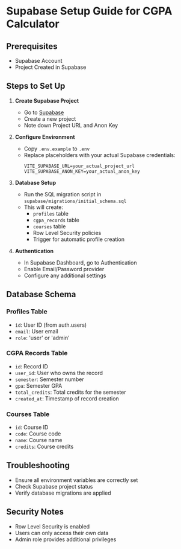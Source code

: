 # Supabase Setup Guide for CGPA Calculator

## Prerequisites
- Supabase Account
- Project Created in Supabase

## Steps to Set Up

1. **Create Supabase Project**
   - Go to [Supabase](https://supabase.com/)
   - Create a new project
   - Note down Project URL and Anon Key

2. **Configure Environment**
   - Copy `.env.example` to `.env`
   - Replace placeholders with your actual Supabase credentials:
     ```
     VITE_SUPABASE_URL=your_actual_project_url
     VITE_SUPABASE_ANON_KEY=your_actual_anon_key
     ```

3. **Database Setup**
   - Run the SQL migration script in `supabase/migrations/initial_schema.sql`
   - This will create:
     * `profiles` table
     * `cgpa_records` table
     * `courses` table
     * Row Level Security policies
     * Trigger for automatic profile creation

4. **Authentication**
   - In Supabase Dashboard, go to Authentication
   - Enable Email/Password provider
   - Configure any additional settings

## Database Schema

### Profiles Table
- `id`: User ID (from auth.users)
- `email`: User email
- `role`: 'user' or 'admin'

### CGPA Records Table
- `id`: Record ID
- `user_id`: User who owns the record
- `semester`: Semester number
- `gpa`: Semester GPA
- `total_credits`: Total credits for the semester
- `created_at`: Timestamp of record creation

### Courses Table
- `id`: Course ID
- `code`: Course code
- `name`: Course name
- `credits`: Course credits

## Troubleshooting
- Ensure all environment variables are correctly set
- Check Supabase project status
- Verify database migrations are applied

## Security Notes
- Row Level Security is enabled
- Users can only access their own data
- Admin role provides additional privileges
